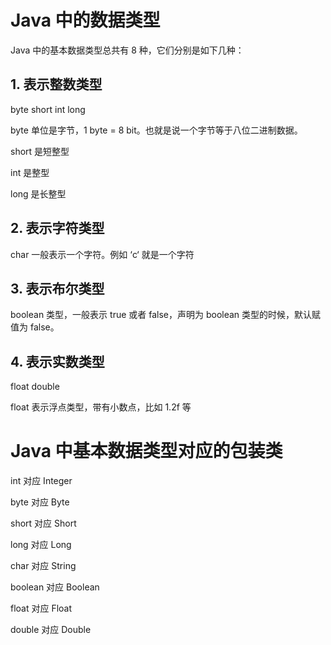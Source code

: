 # Java 中的数据类型

Java 中的基本数据类型总共有 8 种，它们分别是如下几种：

## 1. 表示整数类型 

byte short int long

byte 单位是字节，1 byte = 8 bit。也就是说一个字节等于八位二进制数据。

short 是短整型

int 是整型

long 是长整型

## 2. 表示字符类型

char 一般表示一个字符。例如 ‘c‘ 就是一个字符

## 3. 表示布尔类型

boolean 类型，一般表示 true 或者 false，声明为 boolean 类型的时候，默认赋值为 false。

## 4. 表示实数类型 

float double 

float 表示浮点类型，带有小数点，比如 1.2f 等


# Java 中基本数据类型对应的包装类

int 对应 Integer 

byte 对应 Byte

short 对应 Short

long 对应 Long

char 对应 String

boolean 对应 Boolean

float 对应 Float 

double 对应 Double


